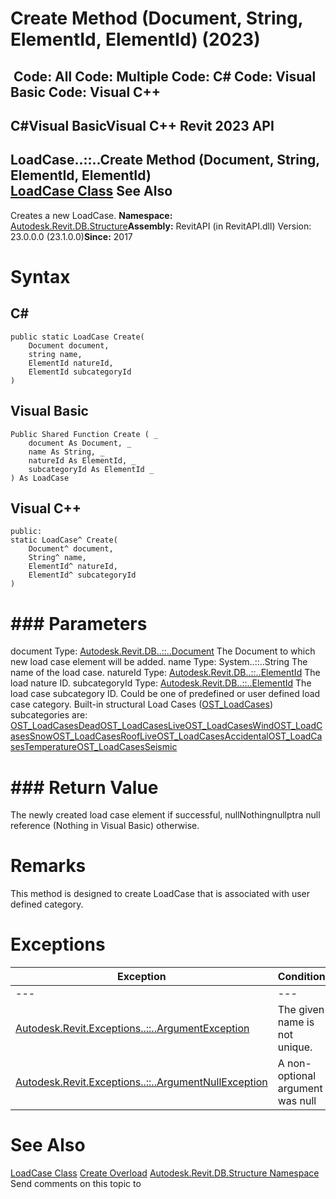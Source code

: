 # Create Method (Document, String, ElementId, ElementId) (2023)

﻿
 Code: All Code: Multiple Code: C# Code: Visual Basic Code: Visual C++   
---  
C#Visual BasicVisual C++
Revit 2023 API  
---  
LoadCase..::..Create Method (Document, String, ElementId, ElementId)  
[LoadCase Class](2a215599-9c4c-d817-e170-605fd705699d.md "LoadCase Class") See Also  
---  
Creates a new LoadCase. 
**Namespace:** [Autodesk.Revit.DB.Structure](d586b341-f687-9d90-e96d-255806b7d4fc.md "Autodesk.Revit.DB.Structure Namespace")**Assembly:** RevitAPI (in RevitAPI.dll) Version: 23.0.0.0 (23.1.0.0)**Since:** 2017 
# Syntax
C#  
---  
```text
public static LoadCase Create(
	Document document,
	string name,
	ElementId natureId,
	ElementId subcategoryId
)
```
  
Visual Basic  
---  
```text
Public Shared Function Create ( _
	document As Document, _
	name As String, _
	natureId As ElementId, _
	subcategoryId As ElementId _
) As LoadCase
```
  
Visual C++  
---  
```text
public:
static LoadCase^ Create(
	Document^ document, 
	String^ name, 
	ElementId^ natureId, 
	ElementId^ subcategoryId
)
```
  
# ### Parameters
document
    Type: [Autodesk.Revit.DB..::..Document](db03274b-a107-aa32-9034-f3e0df4bb1ec.md "Document Class") The Document to which new load case element will be added. 
name
    Type: System..::..String The name of the load case. 
natureId
    Type: [Autodesk.Revit.DB..::..ElementId](44f3f7b1-3229-3404-93c9-dc5e70337dd6.md "ElementId Class") The load nature ID. 
subcategoryId
    Type: [Autodesk.Revit.DB..::..ElementId](44f3f7b1-3229-3404-93c9-dc5e70337dd6.md "ElementId Class") The load case subcategory ID. Could be one of predefined or user defined load case category. Built-in structural Load Cases ([OST_LoadCases](ba1c5b30-242f-5fdc-8ea9-ec3b61e6e722.md "BuiltInCategory Enumeration")) subcategories are: [OST_LoadCasesDead](ba1c5b30-242f-5fdc-8ea9-ec3b61e6e722.md "BuiltInCategory Enumeration")[OST_LoadCasesLive](ba1c5b30-242f-5fdc-8ea9-ec3b61e6e722.md "BuiltInCategory Enumeration")[OST_LoadCasesWind](ba1c5b30-242f-5fdc-8ea9-ec3b61e6e722.md "BuiltInCategory Enumeration")[OST_LoadCasesSnow](ba1c5b30-242f-5fdc-8ea9-ec3b61e6e722.md "BuiltInCategory Enumeration")[OST_LoadCasesRoofLive](ba1c5b30-242f-5fdc-8ea9-ec3b61e6e722.md "BuiltInCategory Enumeration")[OST_LoadCasesAccidental](ba1c5b30-242f-5fdc-8ea9-ec3b61e6e722.md "BuiltInCategory Enumeration")[OST_LoadCasesTemperature](ba1c5b30-242f-5fdc-8ea9-ec3b61e6e722.md "BuiltInCategory Enumeration")[OST_LoadCasesSeismic](ba1c5b30-242f-5fdc-8ea9-ec3b61e6e722.md "BuiltInCategory Enumeration")
# ### Return Value
The newly created load case element if successful, nullNothingnullptra null reference (Nothing in Visual Basic) otherwise. 
# Remarks
This method is designed to create LoadCase that is associated with user defined category. 
# Exceptions
| Exception | Condition |
| --- | --- |
| --- | --- |
| [Autodesk.Revit.Exceptions..::..ArgumentException](2e6e4206-97a8-dd4b-df5d-4269f4bb6088.md "ArgumentException Class") | The given name is not unique. |
| [Autodesk.Revit.Exceptions..::..ArgumentNullException](631e1424-60f4-929b-4e52-dda9dcd26316.md "ArgumentNullException Class") | A non-optional argument was null |

# See Also
[LoadCase Class](2a215599-9c4c-d817-e170-605fd705699d.md "LoadCase Class")
[Create Overload](740a8253-95ee-dfd1-0367-733f2612435d.md "Create Method")
[Autodesk.Revit.DB.Structure Namespace](d586b341-f687-9d90-e96d-255806b7d4fc.md "Autodesk.Revit.DB.Structure Namespace")
Send comments on this topic to 